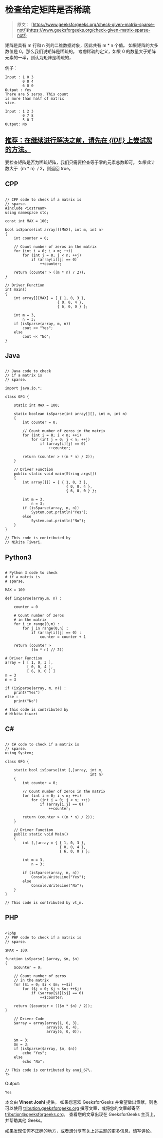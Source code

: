 # 检查给定矩阵是否稀疏

> 原文： [https://www.geeksforgeeks.org/check-given-matrix-sparse-not/](https://www.geeksforgeeks.org/check-given-matrix-sparse-not/)

矩阵是具有 m 行和 n 列的二维数据对象，因此共有 m * n 个值。 如果矩阵的大多数值是 0，那么我们说矩阵是稀疏的。
考虑稀疏的定义，如果 0 的数量大于矩阵元素的一半，则认为矩阵是稀疏的，

例子：

```
Input : 1 0 3
        0 0 4
        6 0 0
Output : Yes
There are 5 zeros. This count
is more than half of matrix
size.

Input : 1 2 3
        0 7 8
        5 0 7 
Output: No

```

## [推荐：在继续进行解决之前，请先在 ***{IDE}*** 上尝试您的方法。](https://ide.geeksforgeeks.org/)

要检查矩阵是否为稀疏矩阵，我们只需要检查等于零的元素总数即可。 如果此计数大于（m * n）/ 2，则返回 true。

## CPP

```

// CPP code to check if a matrix is 
// sparse. 
#include <iostream> 
using namespace std; 

const int MAX = 100; 

bool isSparse(int array[][MAX], int m, int n) 
{ 
    int counter = 0; 

    // Count number of zeros in the matrix 
    for (int i = 0; i < m; ++i) 
        for (int j = 0; j < n; ++j) 
            if (array[i][j] == 0) 
                ++counter; 

    return (counter > ((m * n) / 2)); 
} 

// Driver Function 
int main() 
{ 
    int array[][MAX] = { { 1, 0, 3 },  
                        { 0, 0, 4 },  
                        { 6, 0, 0 } }; 

    int m = 3, 
        n = 3; 
    if (isSparse(array, m, n)) 
        cout << "Yes"; 
    else
        cout << "No"; 
} 

```

## Java

```

// Java code to check  
// if a matrix is 
// sparse. 

import java.io.*; 

class GFG { 

    static int MAX = 100; 

    static boolean isSparse(int array[][], int m, int n) 
    { 
        int counter = 0; 

        // Count number of zeros in the matrix 
        for (int i = 0; i < m; ++i) 
            for (int j = 0; j < n; ++j) 
                if (array[i][j] == 0) 
                    ++counter; 

        return (counter > ((m * n) / 2)); 
    } 

    // Driver Function 
    public static void main(String args[]) 
    { 
        int array[][] = { { 1, 0, 3 },  
                            { 0, 0, 4 },  
                            { 6, 0, 0 } }; 

        int m = 3, 
            n = 3; 
        if (isSparse(array, m, n)) 
            System.out.println("Yes"); 
        else
            System.out.println("No"); 
    } 
} 

// This code is contributed by 
// Nikita Tiwari. 

```

## Python3

```

# Python 3 code to check 
# if a matrix is 
# sparse. 

MAX = 100

def isSparse(array,m, n) : 

    counter = 0

    # Count number of zeros 
    # in the matrix 
    for i in range(0,m) : 
        for j in range(0,n) : 
            if (array[i][j] == 0) : 
                counter = counter + 1

    return (counter >  
            ((m * n) // 2)) 

# Driver Function 
array = [ [ 1, 0, 3 ], 
          [ 0, 0, 4 ], 
          [ 6, 0, 0 ] ] 
m = 3
n = 3

if (isSparse(array, m, n)) : 
    print("Yes") 
else : 
    print("No") 

# this code is contributed by 
# Nikita tiwari 

```

## C# 

```

// C# code to check if a matrix is 
// sparse. 
using System; 

class GFG { 

    static bool isSparse(int [,]array, int m, 
                                       int n) 
    { 
        int counter = 0; 

        // Count number of zeros in the matrix 
        for (int i = 0; i < m; ++i) 
            for (int j = 0; j < n; ++j) 
                if (array[i,j] == 0) 
                    ++counter; 

        return (counter > ((m * n) / 2)); 
    } 

    // Driver Function 
    public static void Main() 
    { 
        int [,]array = { { 1, 0, 3 },  
                         { 0, 0, 4 },  
                         { 6, 0, 0 } }; 

        int m = 3, 
            n = 3; 

        if (isSparse(array, m, n)) 
            Console.WriteLine("Yes"); 
        else
            Console.WriteLine("No"); 
    } 
} 

// This code is contributed by vt_m. 

```

## PHP

```

<?php 
// PHP code to check if a matrix is 
// sparse. 

$MAX = 100; 

function isSparse( $array, $m, $n) 
{ 
    $counter = 0; 

    // Count number of zeros 
    // in the matrix 
    for ($i = 0; $i < $m; ++$i) 
        for ($j = 0; $j < $n; ++$j) 
            if ($array[$i][$j] == 0) 
                ++$counter; 

    return ($counter > (($m * $n) / 2)); 
} 

    // Driver Code 
    $array = array(array(1, 0, 3),  
                   array(0, 0, 4),  
                   array(6, 0, 0)); 

    $m = 3; 
    $n = 3; 
    if (isSparse($array, $m, $n)) 
        echo "Yes"; 
    else
        echo "No"; 

// This code is contributed by anuj_67\. 
?> 

```

Output:

```
Yes

```

本文由 **Vineet Joshi** 提供。 如果您喜欢 GeeksforGeeks 并希望做出贡献，则也可以使用 [tribution.geeksforgeeks.org](http://www.contribute.geeksforgeeks.org) 撰写文章，或将您的文章邮寄至 tribution@geeksforgeeks.org。 查看您的文章出现在 GeeksforGeeks 主页上，并帮助其他 Geeks。

如果发现任何不正确的地方，或者想分享有关上述主题的更多信息，请写评论。

